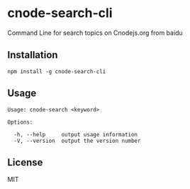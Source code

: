 # cnode-search-cli
Command Line for search topics on Cnodejs.org from baidu

## Installation
```
npm install -g cnode-search-cli
```

## Usage
```
Usage: cnode-search <keyword>

Options:

  -h, --help     output usage information
  -V, --version  output the version number
```
## License
MIT